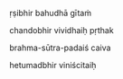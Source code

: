 ṛṣibhir bahudhā gītaṁ

chandobhir vividhaiḥ pṛthak

brahma-sūtra-padaiś caiva

hetumadbhir viniścitaiḥ